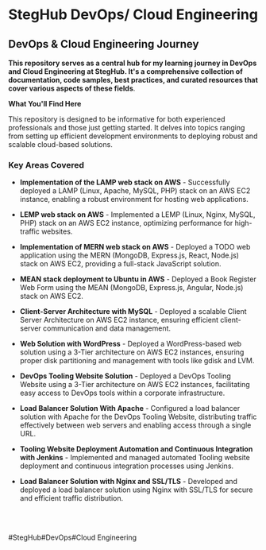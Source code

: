 # StegHub DevOps/ Cloud Engineering

## DevOps & Cloud Engineering Journey

__This repository serves as a central hub for my learning journey in DevOps and Cloud Engineering at StegHub. It's a comprehensive collection of documentation, code samples, best practices, and curated resources that cover various aspects of these fields__.

__What You'll Find Here__

This repository is designed to be informative for both experienced professionals and those just getting started. It delves into topics ranging from setting up efficient development environments to deploying robust and scalable cloud-based solutions.

### Key Areas Covered

- __Implementation of the LAMP web stack on AWS__ - Successfully deployed a LAMP (Linux, Apache, MySQL, PHP) stack on an AWS EC2 instance, enabling a robust environment for hosting web applications.

- __LEMP web stack on AWS__ - Implemented a LEMP (Linux, Nginx, MySQL, PHP) stack on an AWS EC2 instance, optimizing performance for high-traffic websites.

- __Implementation of MERN web stack on AWS__ - Deployed a TODO web application using the MERN (MongoDB, Express.js, React, Node.js) stack on AWS EC2, providing a full-stack JavaScript solution.

- __MEAN stack deployment to Ubuntu in AWS__ - Deployed a Book Register Web Form using the MEAN (MongoDB, Express.js, Angular, Node.js) stack on AWS EC2.

- __Client-Server Architecture with MySQL__ - Deployed a scalable Client Server Architecture on AWS EC2 instance, ensuring efficient client-server communication and data management.

- __Web Solution with WordPress__ - Deployed a WordPress-based web solution using a 3-Tier architecture on AWS EC2 instances, ensuring proper disk partitioning and management with tools like gdisk and LVM.

- __DevOps Tooling Website Solution__ - Deployed a DevOps Tooling Website using a 3-Tier architecture on AWS EC2 instances, facilitating easy access to DevOps tools within a corporate infrastructure.

- __Load Balancer Solution With Apache__ - Configured a load balancer solution with Apache for the DevOps Tooling Website, distributing traffic effectively between web servers and enabling access through a single URL.

- __Tooling Website Deployment Automation and Continuous Integration with Jenkins__ - Implemented and managed automated Tooling website deployment and continuous integration processes using Jenkins.

- __Load Balancer Solution with Nginx and SSL/TLS__ - Developed and deployed a load balancer solution using Nginx with SSL/TLS for secure and efficient traffic distribution.


<br>
<br>


#StegHub#DevOps#Cloud Engineering

